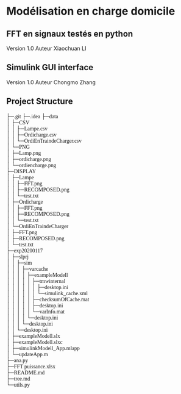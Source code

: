 # Modélisation en charge domicile

## FFT en signaux testés en python
   Version 1.0
   Auteur Xiaochuan LI

## Simulink GUI interface
   Version 1.0
   Auteur Chongmo Zhang

## Project Structure
<font face="STCAIYUN">├─.git</font>
<font face="STCAIYUN">├─.idea</font>
<font face='STCAIYUN'>├─data</font>  
<font face='STCAIYUN'>│  ├─CSV</font>  
<font face='STCAIYUN'>│  │  ├─Lampe.csv</font>  
<font face='STCAIYUN'>│  │  ├─Ordicharge.csv</font>  
<font face='STCAIYUN'>│  │  └─OrdiEnTraindeCharger.csv</font>  
<font face='STCAIYUN'>│  └─PNG</font>  
<font face='STCAIYUN'>│     ├─Lamp.png</font>  
<font face='STCAIYUN'>│     ├─ordicharge.png</font>  
<font face='STCAIYUN'>│     └─ordiencharge.png</font>  
<font face='STCAIYUN'>├─DISPLAY</font>  
<font face='STCAIYUN'>│  ├─Lampe</font>  
<font face='STCAIYUN'>│  │  ├─FFT.png</font>  
<font face='STCAIYUN'>│  │  ├─RECOMPOSED.png</font>  
<font face='STCAIYUN'>│  │  └─test.txt</font>  
<font face='STCAIYUN'>│  ├─Ordicharge</font>  
<font face='STCAIYUN'>│  │  ├─FFT.png</font>  
<font face='STCAIYUN'>│  │  ├─RECOMPOSED.png</font>  
<font face='STCAIYUN'>│  │  └─test.txt</font>  
<font face='STCAIYUN'>│  └─OrdiEnTraindeCharger</font>  
<font face='STCAIYUN'>│     ├─FFT.png</font>  
<font face='STCAIYUN'>│     ├─RECOMPOSED.png</font>  
<font face='STCAIYUN'>│     └─test.txt</font>  
<font face='STCAIYUN'>├─exp20200117</font>  
<font face='STCAIYUN'>│  ├─slprj</font>  
<font face='STCAIYUN'>│  │  ├─sim</font>  
<font face='STCAIYUN'>│  │  │  ├─varcache</font>  
<font face='STCAIYUN'>│  │  │  │  ├─exampleModell</font>  
<font face='STCAIYUN'>│  │  │  │  │  ├─tmwinternal</font>  
<font face='STCAIYUN'>│  │  │  │  │  │  ├─desktop.ini</font>  
<font face='STCAIYUN'>│  │  │  │  │  │  └─simulink_cache.xml</font>  
<font face='STCAIYUN'>│  │  │  │  │  ├─checksumOfCache.mat</font>  
<font face='STCAIYUN'>│  │  │  │  │  ├─desktop.ini</font>  
<font face='STCAIYUN'>│  │  │  │  │  └─varInfo.mat</font>  
<font face='STCAIYUN'>│  │  │  │  └─desktop.ini</font>  
<font face='STCAIYUN'>│  │  │  └─desktop.ini</font>  
<font face='STCAIYUN'>│  │  └─desktop.ini</font>  
<font face='STCAIYUN'>│  ├─exampleModell.slx</font>  
<font face='STCAIYUN'>│  ├─exampleModell.slxc</font>  
<font face='STCAIYUN'>│  ├─simulinkModell_App.mlapp</font>  
<font face='STCAIYUN'>│  └─updateApp.m</font>  
<font face='STCAIYUN'>├─ana.py</font>  
<font face='STCAIYUN'>├─FFT puissance.xlsx</font>  
<font face='STCAIYUN'>├─README.md</font>  
<font face='STCAIYUN'>├─tree.md</font>  
<font face='STCAIYUN'>└─utils.py</font>  
